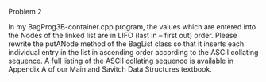 Problem 2

In my BagProg3B-container.cpp program, the values which are entered into the Nodes of the linked list are in LIFO (last in – first out) order.  Please rewrite the putANode method of the BagList class so that it inserts each individual entry in the list in ascending order according to the ASCII collating sequence.  A full listing of the ASCII collating sequence is available in Appendix A of our Main and Savitch Data Structures textbook.